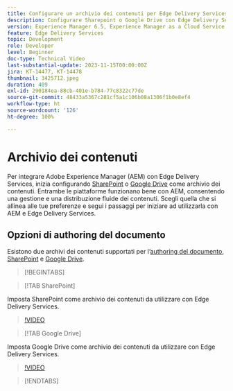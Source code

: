 ```yaml
---
title: Configurare un archivio dei contenuti per Edge Delivery Services
description: Configurare Sharepoint o Google Drive con Edge Delivery Services
version: Experience Manager 6.5, Experience Manager as a Cloud Service
feature: Edge Delivery Services
topic: Development
role: Developer
level: Beginner
doc-type: Technical Video
last-substantial-update: 2023-11-15T00:00:00Z
jira: KT-14477, KT-14478
thumbnail: 3425712.jpeg
duration: 409
exl-id: 290184ea-88cb-401e-b784-77c8322c77de
source-git-commit: 48433a5367c281cf5a1c106b08a1306f1b0e8ef4
workflow-type: ht
source-wordcount: '126'
ht-degree: 100%

---
```


# Archivio dei contenuti

Per integrare Adobe Experience Manager (AEM) con Edge Delivery Services, inizia configurando [SharePoint](#sharepoint) o [Google Drive](#google-drive) come archivio dei contenuti. Entrambe le piattaforme funzionano bene con AEM, consentendo una gestione e una distribuzione fluide dei contenuti. Scegli quella che si allinea alle tue preferenze e segui i passaggi per iniziare ad utilizzarla con AEM e Edge Delivery Services.

## Opzioni di authoring del documento

Esistono due archivi dei contenuti supportati per l’[authoring del documento](../../document-authoring/set-up.md), [SharePoint](#sharepoint) e [Google Drive](#google-drive).

>[!BEGINTABS]

>[!TAB SharePoint]

Imposta SharePoint come archivio dei contenuti da utilizzare con Edge Delivery Services.

>[!VIDEO](https://video.tv.adobe.com/v/3446036/?learn=on&captions=ita)

>[!TAB Google Drive]

Imposta Google Drive come archivio dei contenuti da utilizzare con Edge Delivery Services.

>[!VIDEO](https://video.tv.adobe.com/v/3434728/?learn=on&captions=ita)

>[!ENDTABS]
